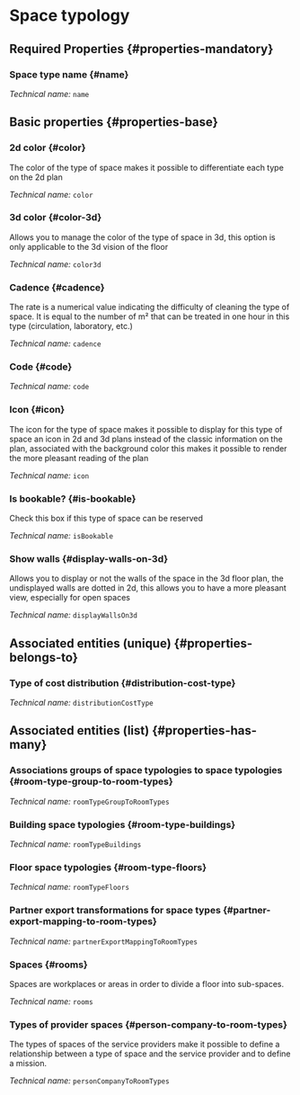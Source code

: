 # Space typology
<!--- THIS FILE IS GENERATED PLEASE DO NOT EDIT IT DIRECTLY --->



<OH code="roomType"/>




## Required Properties {#properties-mandatory}
    
### Space type name {#name}



*Technical name:* ```name```
<PH code="roomType:name"/>

    


## Basic properties {#properties-base}
    
### 2d color {#color}

The color of the type of space makes it possible to differentiate each type on the 2d plan

*Technical name:* ```color```
<PH code="roomType:color"/>

### 3d color {#color-3d}

Allows you to manage the color of the type of space in 3d, this option is only applicable to the 3d vision of the floor

*Technical name:* ```color3d```
<PH code="roomType:color3d"/>

### Cadence {#cadence}

The rate is a numerical value indicating the difficulty of cleaning the type of space. It is equal to the number of m² that can be treated in one hour in this type (circulation, laboratory, etc.)

*Technical name:* ```cadence```
<PH code="roomType:cadence"/>

### Code {#code}



*Technical name:* ```code```
<PH code="roomType:code"/>

### Icon {#icon}

The icon for the type of space makes it possible to display for this type of space an icon in 2d and 3d plans instead of the classic information on the plan, associated with the background color this makes it possible to render the more pleasant reading of the plan

*Technical name:* ```icon```
<PH code="roomType:icon"/>

### Is bookable? {#is-bookable}

Check this box if this type of space can be reserved

*Technical name:* ```isBookable```
<PH code="roomType:isBookable"/>

### Show walls {#display-walls-on-3d}

Allows you to display or not the walls of the space in the 3d floor plan, the undisplayed walls are dotted in 2d, this allows you to have a more pleasant view, especially for open spaces

*Technical name:* ```displayWallsOn3d```
<PH code="roomType:displayWallsOn3d"/>

    

## Associated entities (unique) {#properties-belongs-to}

### Type of cost distribution {#distribution-cost-type}



*Technical name:* ```distributionCostType```
<PH code="roomType:distributionCostType"/>


## Associated entities (list) {#properties-has-many}

### Associations groups of space typologies to space typologies {#room-type-group-to-room-types}



*Technical name:* ```roomTypeGroupToRoomTypes```
<PH code="roomType:roomTypeGroupToRoomTypes"/>

### Building space typologies {#room-type-buildings}



*Technical name:* ```roomTypeBuildings```
<PH code="roomType:roomTypeBuildings"/>

### Floor space typologies {#room-type-floors}



*Technical name:* ```roomTypeFloors```
<PH code="roomType:roomTypeFloors"/>

### Partner export transformations for space types {#partner-export-mapping-to-room-types}



*Technical name:* ```partnerExportMappingToRoomTypes```
<PH code="roomType:partnerExportMappingToRoomTypes"/>

### Spaces {#rooms}

Spaces are workplaces or areas in order to divide a floor into sub-spaces.

*Technical name:* ```rooms```
<PH code="roomType:rooms"/>

### Types of provider spaces {#person-company-to-room-types}

The types of spaces of the service providers make it possible to define a relationship between a type of space and the service provider and to define a mission.

*Technical name:* ```personCompanyToRoomTypes```
<PH code="roomType:personCompanyToRoomTypes"/>




